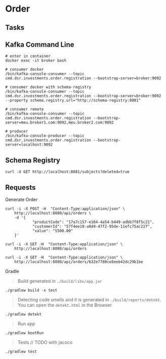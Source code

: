 # Order

## Tasks

## Kafka Command Line

```shell
# enter in container
docker exec -it broker bash
```
```shell
# consumer docker
/bin/kafka-console-consumer --topic cmd.dsr.investments.order.registration --bootstrap-server=broker:9092
```
```shell
# consumer docker with schema-registry
/bin/kafka-console-consumer --topic cmd.dsr.investments.order.registration --bootstrap-server=broker:9092 --property schema.registry.url="http://schema-registry:8081"
```
```shell
# consumer remote
/bin/kafka-console-consumer --topic cmd.dsr.investments.order.registration --bootstrap-server=meu.broker1.com:9092,meu.broker2.com:9092
```
```shell
# producer
/bin/kafka-console-producer --topic cmd.dsr.investments.order.registration --bootstrap-server=localhost:9092
```

## Schema Registry

```shell
curl -X GET http://localhost:8081/subjects?deleted=true
```

## Requests

Generate Order

```shell
curl -i -X POST -H  "Content-Type:application/json" \
    http://localhost:8080/api/orders \
    -d '{
            "productCode": "17a7c157-e164-4a54-b449-adbb7f8f5c21",
            "customerId": "57f4ee10-a8d4-47f2-95de-11efc75ac227",
            "value": "5500.00"
    }'
```

```shell
curl -i -X GET -H  "Content-Type:application/json" \
    http://localhost:8080/api/orders
```

```shell
curl -i -X GET -H  "Content-Type:application/json" \
    http://localhost:8080/api/orders/632e7780ce8eeb42dc29b1be
```

Gradle

> Build generated in `./build/libs/app.jar`
```shell
./gradlew build -x test
```
> Detecting code smells and it is generated in `./build/reports/detekt`. 
> You can open the `detekt.html` in the Browser  
```shell
./gradlew detekt
```
> Run app 
```shell
./gradlew bootRun
```
> Tests 
> // TODO with jacoco
```shell
./gradlew test
```
